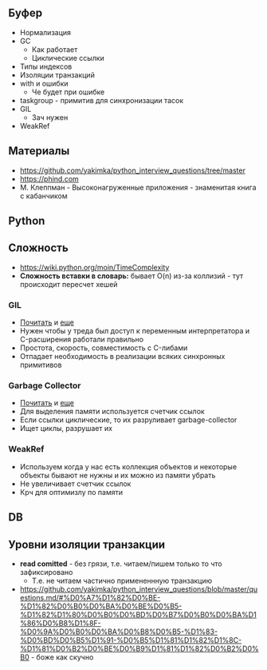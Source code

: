 ## Буфер 

- Нормализация
- GC
	- Как работает
	- Циклические ссылки
- Типы индексов
- Изоляции транзакций
- with и ошибки
	- Че будет при ошибке
- taskgroup - примитив для синхронизации тасок
- GIL
	- Зач нужен
- WeakRef

## Материалы

- https://github.com/yakimka/python_interview_questions/tree/master
- https://phind.com 
- М. Клеппман - Высоконагруженные приложения  - знаменитая книга с кабанчиком

## Python

## Сложность

- https://wiki.python.org/moin/TimeComplexity
- **Сложность вставки в словарь:** бывает O(n) из-за коллизий - тут происходит пересчет хешей

### GIL

- [Почитать](https://github.com/yakimka/python_interview_questions/blob/master/questions.md/#%D1%87%D1%82%D0%BE-%D1%82%D0%B0%D0%BA%D0%BE%D0%B5-gil-%D0%BA%D0%B0%D0%BA%D0%B8%D0%B5-%D1%83-%D0%BD%D0%B5%D0%B3%D0%BE-%D0%B5%D1%81%D1%82%D1%8C-%D0%BF%D1%80%D0%BE%D0%B1%D0%BB%D0%B5%D0%BC%D1%8B) и [еще](https://www.phind.com/search?cache=h9jb4l5xs8hdsjlyw3kdegvl) 
- Нужен чтобы у треда был доступ к переменным интерпретатора и C-расширения работали правильно
- Простота, скорость, совместимость с C-либами
- Отпадает необходимость в реализации всяких синхронных примитивов

### Garbage Collector

- [Почитать](https://github.com/yakimka/python_interview_questions/blob/master/questions.md/#%D1%87%D1%82%D0%BE-%D1%82%D0%B0%D0%BA%D0%BE%D0%B5-garbage-collector-%D0%B2-%D1%87%D1%91%D0%BC-%D0%B5%D0%B3%D0%BE-%D0%BF%D0%BB%D1%8E%D1%81%D1%8B-%D0%B8-%D0%BC%D0%B8%D0%BD%D1%83%D1%81%D1%8B) и [еще](https://www.phind.com/search?cache=y1ykp74wdrs70b82xq9dnbn4)
- Для выделения памяти используется счетчик ссылок
- Если ссылки циклические, то их разруливает garbage-collector
- Ищет циклы, разрушает их

### WeakRef

- Используем когда у нас есть коллекция объектов и некоторые объекты бывают не нужны и их можно из памяти убрать
- Не увеличивает счетчик ссылок
- Крч для оптимизлу по памяти

## DB

## Уровни изоляции транзакции

- **read comitted** - без грязи, т.е. читаем/пишем только то что зафиксировано
	- Т.е. не читаем частично примененнную транзакцию
- https://github.com/yakimka/python_interview_questions/blob/master/questions.md/#%D0%A7%D1%82%D0%BE-%D1%82%D0%B0%D0%BA%D0%BE%D0%B5-%D1%82%D1%80%D0%B0%D0%BD%D0%B7%D0%B0%D0%BA%D1%86%D0%B8%D1%8F-%D0%9A%D0%B0%D0%BA%D0%B8%D0%B5-%D1%83-%D0%BD%D0%B5%D1%91-%D0%B5%D1%81%D1%82%D1%8C-%D1%81%D0%B2%D0%BE%D0%B9%D1%81%D1%82%D0%B2%D0%B0 - боже как скучно